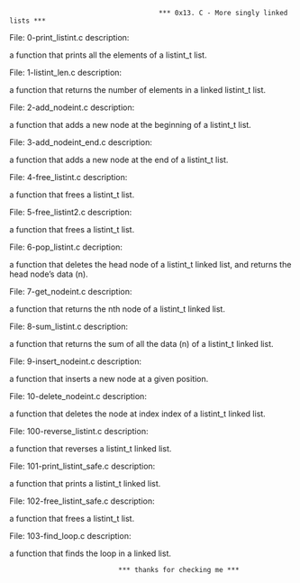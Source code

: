                                          *** 0x13. C - More singly linked lists ***

File: 0-print_listint.c description:

a function that prints all the elements of a listint_t list.

File: 1-listint_len.c description:

a function that returns the number of elements in a linked listint_t list.

File: 2-add_nodeint.c description:

a function that adds a new node at the beginning of a listint_t list.

File: 3-add_nodeint_end.c description:

a function that adds a new node at the end of a listint_t list.

File: 4-free_listint.c description:

a function that frees a listint_t list.

File: 5-free_listint2.c description:

a function that frees a listint_t list.

File: 6-pop_listint.c decription:

a function that deletes the head node of a listint_t linked list, and returns the head node’s data (n).

File: 7-get_nodeint.c description:

a function that returns the nth node of a listint_t linked list.

File: 8-sum_listint.c description:

 a function that returns the sum of all the data (n) of a listint_t linked list.

File: 9-insert_nodeint.c description:

a function that inserts a new node at a given position.

File: 10-delete_nodeint.c description:

a function that deletes the node at index index of a listint_t linked list.

File: 100-reverse_listint.c description:

a function that reverses a listint_t linked list.

File: 101-print_listint_safe.c description:

a function that prints a listint_t linked list.

File: 102-free_listint_safe.c description:

a function that frees a listint_t list.

File: 103-find_loop.c description:

a function that finds the loop in a linked list.

                               *** thanks for checking me ***
